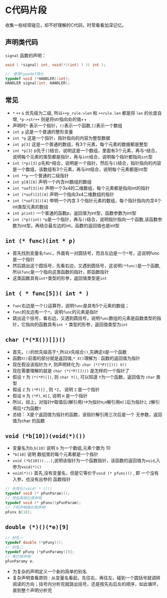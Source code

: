 # C代码片段

收集一些经常碰见，却不好理解的C代码，时常看看加深记忆。

## 声明类代码

`signal` 函数的声明：

```c
void ( *signal( int, void(*)(int) ) )( int ); 

//　使用typedef简化
typedef void (*HANDLER)(int);
HANDLER signal(int, HANDLER);
```

## 常见

- `*` `++` `&` 优先级为二级, 所以`++p_rule->len` 和 `++rule.len` 都是将 `len` 的长度自增, `*p->str++` 则是将str指向处的值++
- 声明时`*` 表示一个指针，`()`表示一个函数,`[]`表示一个数组
- `int p`  这是一个普通的整形变量
- `int *p` 这是一个指针，指针指向的内容为整型数据
- `int p[3]`   这是一个普通的数组，有3个元素，每个元素的数据都是整型
- `int *p[3]`  p先于`[]`结合，说明这是一个数组，里面有3个元素，再与`*`结合，说明每个元素的类型都是指针，再与`int`结合，说明每个指针都指向`int`型
- `int (*p)[3]` p先和`*`结合，说明是一个指针，然后与`[]`结合，指针指向的内容是一个数组，该数组有3个元素，再与int结合，说明每个元素都是int型
- `int **p` 一个普通的二级指针
- `int p[8][8]` 声明一个内含int数组的数组
- `int *oof[3][4]` 声明一个3x4的二维数组，每个元素都是指向int的指针
- `int (*uuf)[3][4]` 声明一个指向3x4二维数组的指针
- `int (*uof[3])[4]` 申明一个内含３个指针元素的数组，每个指针指向内含4个int类型元素的数组
- `int p(int)`  一个普通的函数p，返回值为int型，函数参数为int型
- `int (*p)(int)` `*p`是一个指针，再与`()`结合，说明指针指向一个函数,该函数参数为int型，再结合最左边的int，函数的返回值也是int型

## `int (* func)(int * p)`

- 首先找到变量名`func`，外面有一对圆括号，而且左边是一个`*`号，这说明func是一个指针
- 然后跳出这个圆括号，先看右边，又遇到圆括号，这说明`(*func)`是一个函数,所以`func`是一个指向这类函数的指针，即函数指针
- 这类函数具有`int*`类型的形参，返回值类型是`int`

## `int ( * func[5])( int * )`

- `func`右边是一个`[]`运算符，说明`func`是具有5个元素的数组；
- `func`的左边有一个`*`，说明`func`的元素是指针
- 跳出这个括号，看右边，又遇到圆括号，说明`func`数组的元素是函数类型的指针，它指向的函数具有`int *` 类型的形参，返回值类型为`int`

## `char (*(*X())[])()`

- 首先，`()`的优先级高于`*`,所以`X`先结合`()`,先确定`X`是一个函数
- 函数`X()`前面的部分就是返回值,`* X()`理解为 : 函数的返回值为指针
- 现在假设该指针为 `P`, 则声明转化为: `char (*(*P)[])() X()`
- 现在需要理解的就是 `char (*(*P)[])()` 是怎样的一个指针了
- 假设 `Y` 为 `(*(*P)[])`, 则 `char Y()`, 可以知道 `Y`为一个函数，返回值为 `char` 类型
- 假设 `Z` 为 `(*P)[]` , 则 `*Z`， 说明 `Z` 是一个指针
- 假设 `H` 为 `(*P)`, `H[]`, 说明 `H` 是一个指针
- 所以，综上，对指针`P`取值后(解引用)`*P`为指针`H`,`H`解引用`H[]`后为指针`Z`, `Z`解引用后`*Z`为函数`Y`
- 总结： X是个返回值为指针的函数，该指针解引用三次后是一个 无参数，返回值为char 的函数

## `void (*b[10])(void(*)())`

- 变量名为b,`b[10]` 说明 `b` 为一个数组,元素个数为 10
- `*b[10]` 说明 数组里的每个元素都是一个指针
- `void (*b[10])(...)`,说明该指针为一个函数指针，该函数的返回值为`void`,入参为`void(*)()`
- `void(*)()` 首先,没有变量名，但是它等价于`void (* pfunc)()` , 即 一个没有入参，也没有出参的 函数指针

```c
// 先简化(void( * )())
typedef void (* pFunParam)();
// 然后再简化原声明
typedef void (* pFunx)(pFunParam);
// 下列声明等价原声明
pFunx b[10];
```

## `double (*)()(*e)[9]`

```c
// 别名一
typedef double (*pFuny)();
// 别名二
typedef pFuny (*pFunParamy)[9];
// 等价原声明
pFunParamy e;
```

- 为复杂的声明定义一个新的简单的别名
- 复杂声明查看原则 : 从变量名看起，先往右，再往左，碰到一个圆括号就调转阅读的方向；括号内分析完就跳出括号，还是按先右后左的顺序，如此循环，直到整个声明分析完